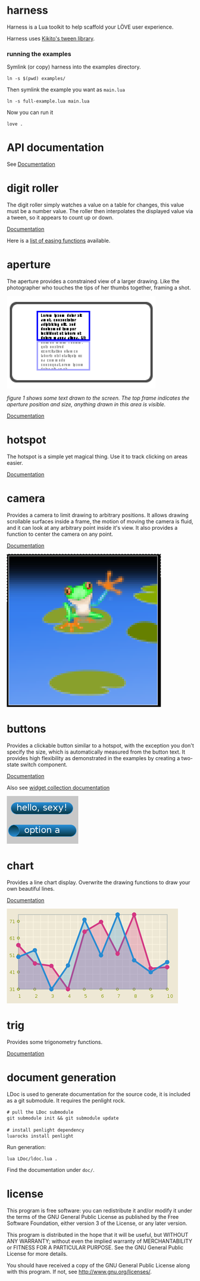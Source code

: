 # harness

Harness is a Lua toolkit to help scaffold your LÖVE user experience.

Harness uses [Kikito's tween library](https://github.com/kikito/tween.lua).

### running the examples

Symlink (or copy) harness into the examples directory.

    ln -s $(pwd) examples/

Then symlink the example you want as `main.lua`

    ln -s full-example.lua main.lua

Now you can run it

    love .

# API documentation

See [Documentation](doc/index.html)

# digit roller

The digit roller simply watches a value on a table for changes, this value must be a number value. The roller then interpolates the displayed value via a tween, so it appears to count up or down.

[Documentation](doc/modules/digitroller.html)

Here is a [list of easing functions](https://github.com/kikito/tween.lua#easing-functions) available.

# aperture

The aperture provides a constrained view of a larger drawing. Like the photographer who touches the tips of her thumbs together, framing a shot.

![figure 1](figures/figure1.png)

_figure 1 shows some text drawn to the screen. The top frame indicates the aperture position and size, anything drawn in this area is visible._

[Documentation](doc/modules/aperture.html)

# hotspot

The hotspot is a simple yet magical thing. Use it to track clicking on areas easier.

[Documentation](doc/modules/hotspot.html)

# camera

Provides a camera to limit drawing to arbitrary positions. It allows drawing scrollable surfaces inside a frame, the motion of moving the camera is fluid, and it can look at any arbitrary point inside it's view. It also provides a function to center the camera on any point.

[Documentation](doc/modules/camera.html)

![camera screenshot](figures/figure2.png)

# buttons

Provides a clickable button similar to a hotspot, with the exception you don't specify the size, which is automatically measured from the button text. It provides high flexibility as demonstrated in the examples by creating a two-state switch component.

[Documentation](doc/modules/button.html)

Also see [widget collection documentation](doc/modules/widgetcollection.html)

![button screenshot](figures/figure3.png)

# chart

Provides a line chart display. Overwrite the drawing functions to draw your own beautiful lines.

[Documentation](doc/modules/chart.html)

![button screenshot](figures/figure4.png)


# trig

Provides some trigonometry functions.

[Documentation](doc/modules/trig.html)

# document generation

LDoc is used to generate documentation for the source code, it is included as a git submodule. It requires the penlight rock.

    # pull the LDoc submodule
    git submodule init && git submodule update

    # install penlight dependency
    luarocks install penlight

Run generation:

    lua LDoc/ldoc.lua .

Find the documentation under `doc/`.

# license

  This program is free software: you can redistribute it and/or modify
  it under the terms of the GNU General Public License as published by
  the Free Software Foundation, either version 3 of the License, or
  any later version.

  This program is distributed in the hope that it will be useful,
  but WITHOUT ANY WARRANTY; without even the implied warranty of
  MERCHANTABILITY or FITNESS FOR A PARTICULAR PURPOSE.  See the
  GNU General Public License for more details.

  You should have received a copy of the GNU General Public License
  along with this program. If not, see http://www.gnu.org/licenses/.
